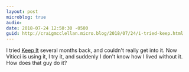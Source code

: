 ```yaml
---
layout: post
microblog: true
audio: 
date: 2018-07-24 12:50:30 -0500
guid: http://craigmcclellan.micro.blog/2018/07/24/i-tried-keep.html
---
```

I tried [Keep It](https://itunes.apple.com/us/app/id1272769808?at=1l3vwJx&ct=microblog) several months back, and couldn't really get into it. Now Viticci is using it, I try it, and suddenly I don't know how I lived without it. How does that guy do it?
